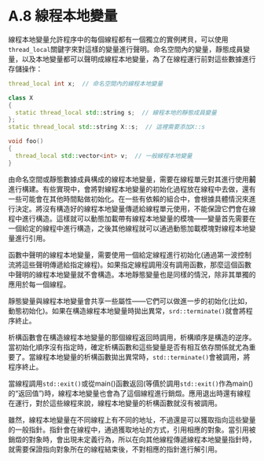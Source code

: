 # A.8 線程本地變量

線程本地變量允許程序中的每個線程都有一個獨立的實例拷貝，可以使用`thread_local`關鍵字來對這樣的變量進行聲明。命名空間內的變量，靜態成員變量，以及本地變量都可以聲明成線程本地變量，為了在線程運行前對這些數據進行存儲操作：

```c++
thread_local int x;  // 命名空間內的線程本地變量

class X
{
  static thread_local std::string s;  // 線程本地的靜態成員變量
};
static thread_local std::string X::s;  // 這裡需要添加X::s

void foo()
{
  thread_local std::vector<int> v;  // 一般線程本地變量
}
```

由命名空間或靜態數據成員構成的線程本地變量，需要在線程單元對其進行使用**前**進行構建。有些實現中，會將對線程本地變量的初始化過程放在線程中去做，還有一些可能會在其他時間點做初始化。在一些有依賴的組合中，會根據具體情況來進行決定。將沒有構造好的線程本地變量傳遞給線程單元使用，不能保證它們會在線程中進行構造。這樣就可以動態加載帶有線程本地變量的模塊——變量首先需要在一個給定的線程中進行構造，之後其他線程就可以通過動態加載模塊對線程本地變量進行引用。

函數中聲明的線程本地變量，需要使用一個給定線程進行初始化(通過第一波控制流將這些聲明傳遞給指定線程)。如果指定線程調用沒有調用函數，那麼這個函數中聲明的線程本地變量就不會構造。本地靜態變量也是同樣的情況，除非其單獨的應用於每一個線程。

靜態變量與線程本地變量會共享一些屬性——它們可以做進一步的初始化(比如，動態初始化)。如果在構造線程本地變量時拋出異常，`srd::terminate()`就會將程序終止。

析構函數會在構造線程本地變量的那個線程返回時調用，析構順序是構造的逆序。當初始化順序沒有指定時，確定析構函數和這些變量是否有相互依存關係就尤為重要了。當線程本地變量的析構函數拋出異常時，`std::terminate()`會被調用，將程序終止。

當線程調用`std::exit()`或從main()函數返回(等價於調用`std::exit()`作為main()的“返回值”)時，線程本地變量也會為了這個線程進行銷燬。應用退出時還有線程在運行，對於這些線程來說，線程本地變量的析構函數就沒有被調用。

雖然，線程本地變量在不同線程上有不同的地址，不過還是可以獲取指向這些變量的一般指針。指針會在線程中，通過獲取地址的方式，引用相應的對象。當引用被銷燬的對象時，會出現未定義行為，所以在向其他線程傳遞線程本地變量指針時，就需要保證指向對象所在的線程結束後，不對相應的指針進行解引用。